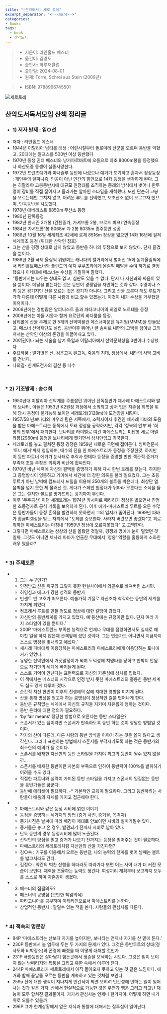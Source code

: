 ```yaml
---
title: "[산악도서] 세로 토레"
excerpt_separator: "<!--more-->"
categories:
- Books
tags:
  - book
  - 산악도서
---
```


> * 지은이: 라인홀드 메스너
> * 옮긴이: 김영도
> * 출판사: 하루재클럽
> * 출판일: 2024-08-01
> * 원제: Torre, Schrei aus Stein (2009년)
<!--more-->
> * ISBN: 9788996745501

![세로토레](/sosimple/images/세로토레.jpg)


산악도서독서모임 산책 정리글 
--
* ### 1) 저자 발제 : 임○선
 * 저자 : 라인홀드 메스너
 * 1944년 이탈리아 남티롤 태생 : 어린시절부터 돌로미테 산군을 오르며 등반을 익혔고, 20대에는 알프스를 500번 이상 등반했다
 * 1970년 동생 귄터 메스너와 낭가파르바트에 오름으로 최초 8000m봉을 등정했으나 하산도중 동생이 실종사망한다.
 * 1972년 프란츠예거와 마나슬루 등반에 나섰으나 예거가 포기하고 혼자서 정상등정 : 개인주의 알피니즘, 인공이 아닌 인간의 힘만으로 14좌 등정을 생각하게 된다. 그는 히말라야 고봉등반시에 대규모 원정대를 조직하는 종래의 방식에서 벗어나 한두명이 장비를 직접 짊어지고 올라가는 알파인 스타일을 개척했다. 또한 단순히 고봉을 오르는데만 그치지 않고, 어려운 루트를 선택했고, 보조산소 없이 오르고자 했으며, 단독등반을 시도했다.
 * 1978년  에베레스트 8850m 무산소 등정
 * 1980년 단독등정
 * 1982년 한시즌 3개봉 (칸첸중가, 가셔브롬 2봉, 브로드 피크) 연속등정
 * 1984년 가셔브롬1봉 8068m 과 2봉 8035m 종주등반 성공
 * 1986년 10월 16일 세계최초 42세에 로체 8516m 정상을 밟으면 14좌 16년에 걸쳐 세계최초 등정 (위대한 산악인 칭호)
 * 그는 산을 경쟁 상대로 삼지 않았고 등반응 하나의 투쟁으로 보지 않았다. 단지 즐겼을 뿐이다.
 * 1988년 2월 국제 올림픽 위원회는 캐나다의 캘거리에서 벌어진 15회 동계올림픽에서 라인홀트메스너와  폴란드의 예지 쿠쿠츠카에게 올림픽 메달을 수여 하기로 결정했으나 이네대해 메스너는 수상을 거절하며 말했다.
 * "등반에서는 싸우는 상대도 없고, 심판도 있을 수 없다. 단지 나 자신과의 싸움이 있을 뿐이다. 메달을 받는다는 것은 등반이 경쟁임을 자인하는 것과 같다. 수영이나 스키 등은 경기지만 산을 오르는 것은 경기가 아니다. 그리고 산을 오른다 해도 루트가 각각 다른데 어떻게 다른 사람과 비교 할수 있겠는가. 이것이 내가 수상을 거부했던 이유이다.'
 * 2006년에는 경험많은 알피니스트 들과 파타고니아의 히엘로 노르테를 등정
 * 2008년에는 아들 시몽과 함께 요르단의 바디룸을 등정.
 * 남티롤에 산을 주제로 한 5개의 산악박물관 메스너마운틴 뮤지엄(MMM)을 만들었고, 메스너 산악재단도 설립. 등반이후 뛰어난 글 솜씨로 내면의 고백을 담아낸 그의 저서는 산악인 이상의 존경을 이끌어내고 있다.
 * 20여권이나 되는 저술을 남겨 독일과 이탈리아에서 산악문학상을 3번이나 수상했다.
 * 주요작품 : 벌거벗은 산, 검은고독 흰고독, 죽음의 지대, 정상에서, 내안의 사막  고비를 건너다,
 * 나의길- 한계도전자의 결산 등 다수 
<br>

### * 2) 기조발제 : 송○희
 * 1950년대 이탈리아 산악계를 주름잡던 뛰어난 단독등반가 체사레 마에스트리와 발터 보나티, 이들은 1953년 K2원정 과정에서 소외되고 상처 입은 자존심 회복을 위해 당시 등정이 불가능해 보이던 세레토레(3128m)에 도전장을 내민다.
 * 1957/58 년보나티와 마우리 팀은 서쪽에서, 조력자이자 후견인  체사레 파바의 도움을 받은 마에스트리는 동쪽에서 토레 정상을 공략하지만, 각각 '정복의 안부'와 '희망의 안부'에서 패퇴한다. 보나티를 라이벌로 여긴 마에스트리는 미답봉 세로 아델라봉(2960m) 등정을 보나티에게 뺏기면서 상처만입고 귀국한다.
 * 세레토레를 놓고 펼쳐진 등정 경쟁은 1959년 새로운 국면에 접어든다. 빙벽전문사 '토니 에거'까지 영입하며, 배수의 진을 친 마에스트리가 등정을 주장한것. 하지만 이 등반 파트너 에거가 눈사태로 추락사 한데다 등정을 증명할 만한 객관적 증거가 부족해 초등 주장은 의혹과 비난에 휩싸인다.
 * 1970년 비난 세력에 자신의 결백을 증명하기 위해 다시 한번 토레를 찾는다. 하지만 그 증명방식이 엉뚱하고 기이해서 세간에 더 강한 의혹을 불러 일으켰다. 그는 초등 루트가 아닌 남벽에 컴프레서 드릴을 이용해 350개의 볼트를 박은데다, 최상단 얼음벽을 넘지 못한 체 물러선 것. 게다가 스페인 원정대가 뒤따라 오른다는 소식을 들은 그는 설치한 볼트를 망가뜨리는 광기까지 부린다.
 * 이후 '무주공산' 이던 세레토레는 1974년 카시미로 페라리가 정상을 밟으면서 진정한 초등정자로 공식 기록을 보유하게 된다. 이후 에거-마에스트리 루트를 오른 수많은 등반가들이 등정 흔적을 발견하지 못하면서 그의 입지가 좁아진다. 1999년 파바가 황금피켈상을 받는 자리에서 "토레를 증오한다. 사라져 버렸으면 좋겠다"고 괴로워하던 마에스트리는 마침내 "1959년 정상에 오르지못했다" 고 고백한다.
 * 그렇다면 마에스트리는 상상의 산을 올랐던 것일까, 경쟁과 명예에 눈이 멀었던 것일까, 그것도 아니면 체사레 파바가 연출한 무대에서 '영웅' 역할을 훌륭하게 소화한 배우 였을까?
<br><br>

### * 3) 주제토론
 * 1) 그는 누구인가?
   * 인정받고 싶은 욕구와 그렇지 못한 현실사이에서 외골수로 빠져버린 소시민.
   * 허영심과 에고가 강한 성격의 등반가
   * 빈센트 반 고호가 떠오른다. 예술가적 기질로 자신조차 착각하는 등반의 세계를 가지게 되었다.
   * 컴프레서 루트를 만들 정도로 정상에 대한 갈망이 강했다.
   * 자신만의 등반세계를 가지고 있었다. 예‘등산에는 규정이란 없다. 단지 여러 가지 스타일이 있을 뿐이다.’
   * 200P ‘마에스트린느 부족한 능력으로 언제나 무대를 점령하면서도 실제로 해야할 일을 하지 않은체 관객앞에 섰던 것이다. 그는 연출가도 아니면서 지금까지 스스로 명성을 빛내려고 애섰다.’
   * 체사레 파바에세 이용당하는 마에스트리와 마에스트리에게 이용당하는 토니에거가 있었다.
   * 유명한 산악인에서 거짓말쟁이가 되며 도덕성에 치명타를 당하고 반박이 안됨으로 자기만의 세계에 빠져들게 된다.
   * 스스로 기억이 안난다는 표현력으로 자신의 자존심에 상처를 입혔다.
   * 이 책에서는 메스너의 시각으로 인정 받지 못한 마에스트리의 훌륭한 등반 세계도 심도 있게 다루어 졌다.
   * 순간적 처신 한번이 이후의 전생에의 삶에 지대한 영향을 미치게 된다.
   * 산을 통해 명성을 얻고자 하는 공명심이 정상적인 길을 벗어나게 한다.
   * 등반은 규칙없는 세계에서 자신의 규칙을 지키며 자유롭게 행하는 것이다.
   * 등반 윤리에 대한 정의가 필요하다.
   * ‘by fair means’ 정당한 방법으로 오른다는 등반 스타일은?
   * 스폰서가 있는 팀이라면 스폰서가 만족하도록 등반 하는 것이 정당한 방법일 것이다.
   * 각자의 산이 다른데, 다른 사람의 등반 방식을 이야기 하는 것은 옳지 않다고 생각한다. 그러나 표현하는 방법에서 스폰서를 부각시키도록 하는 것은 등반가의 최소한의 예의가 될 것이다.
   * 스폰서를 배재한 자신만의 등반 스타일을 가져야 최고의 등반이 될수 있지 않을까...
   * 스폰서를 배재한 등반이란 자본의 부족으로 인하여 등반력이 100%를 발휘하기 어려울 수도 있다.
   * 적절한 파트너와 실력이 가미된 등반 스타일을 가지고 스폰서의 입김없는 등반을 등반가들은 꿈꾼다.
   * 등반에 에티켓이 필요하다. -* 기본적인 교육이 필요하다. 그리고 등반하려는 사람들이 배움의 자세를 가지고 접근해야 한다.
 * 2) 마에스트리와 같은 등정 시비에 얽힌 이야기
   * 등정을 증명하는 세가지의 방법 (증거 사진, 증거물, 목격자)
   * 증거사진은 날씨에 따라 배경이 제대로 안보이면 시비의 빌미가될수 있다.
   * 증거물은 놓고 온 경우, 발견되기 전까지 시비로 남아 있다.
   * 단독 등반의 경우 등정시비에 많이 노출된다.
   * 산악인의 양심을 믿고 증거가 나오기 전까지는 등정을 믿어주는 것이 필요하다.
   * 마에스트리의 세레토레처럼 자신만의 산을 가진다면?
   * 김○숙 : 기구를 이용해서 오르는 등반길, 나의 능력의 한계를 벗어 날때는 볼트를 밟고서라도 간다.
   * 김정○ : 약간의 벅찬 산행을 하더라도 따라가다 보면 어느 사이 내가 더 커진 모습이 보인다. 체력을 조율하는 능력도 생긴다. 여성끼리 계획부터 보고까지 모두를 스스로 하며 자존감이 생겼다.
 * 3) 메스너의 집필의도?
   * 메스너의 공명심 (오만한 책임의식)
   * 파타고니아를 공부하며 이태리인으로서 마에스트리를 논한다.
   * 상업적인 등반사 : 팔릴수 있는 책을 쓴다. 사람들의 관심사를 다룬다.
<br><br>

### * 4) 책속의 명문장
 * 84P ‘마에스트리는 산보다 자기를 높이지만, 보나티는 언제나 자기를 산 밑에 둔다.’
 * 230P 등반에서 늘 염두에 두는 두 가지의 문제가 있다. 그것은 등반루트의 상태(경사도와 비박장소)와 곤경에 빠졌을 때 어떻게 대처할 것인가
 * 231P 극한등반은 살아남기 힘든곳에서 생존을 모색하는 시도다. 그것은 밑이 보이지 않는 낭떠러지와 폭풍설 그리고 혹한 속에서 이루어 진다.
 * 244P 마에스트리가 쎄로토레에서 아직 돌아오지 못하고 잇는 것 같은 느낌이다. 에거와 함께 끝날줄 모르는 등반을 계속하고 있는 것처럼 보인다.
 * 259p 산에 대한 생각이 지나치게 인간적이 되면 오히려 인간성에 반하는 일이 일어나는 것과 같은 거지. 산에서 현실적으로 가능한 것은 우연과 행운 그리고 타고난 재능이 모두 합쳐진 결과물이지. 거기서 관심사는 언제나 한가지야. 어떻게 하면 내가 위로 오를수 있을까
 * 296P 그가 한계상황에서 얻은 지식과 통찰에 대해서는 질투심이 일어난다.
